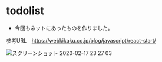 # todolist

- 今回もネットにあったものを作りました。

参考URL　https://webkikaku.co.jp/blog/javascript/react-start/

![スクリーンショット 2020-02-17 23 27 03](https://user-images.githubusercontent.com/51746464/74662307-04e59b00-51dd-11ea-912c-bb2783278b22.png)
